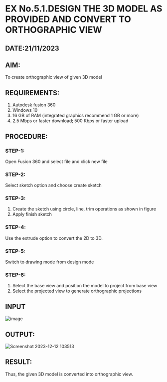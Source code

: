 # EX No.5.1.DESIGN THE 3D MODEL AS PROVIDED AND CONVERT TO ORTHOGRAPHIC VIEW
## DATE:21/11/2023

## AIM: 
To create orthographic view of given 3D model

## REQUIREMENTS: 
1. Autodesk fusion 360
2. Windows 10
3. 16 GB of RAM (integrated graphics recommend 1 GB or more)
4. 2.5 Mbps or faster download; 500 Kbps or faster upload 

## PROCEDURE:

### STEP-1:
Open Fusion 360 and select file and click new file

### STEP-2:
Select sketch option and choose create sketch

### STEP-3: 
1. Create the sketch using circle, line, trim operations as shown in figure
2. Apply finish sketch 

### STEP-4:
 Use the extrude option to convert the 2D to 3D.

### STEP-5:
Switch to drawing mode from design mode 
          
### STEP-6:
1. Select the base view and position the model to project from base view 
2. Select the projected view to generate orthographic projections

## INPUT
![image](https://user-images.githubusercontent.com/113594316/199408705-ed302b2a-90c3-41c0-9cc4-791a93366e2a.png)

## OUTPUT:

![Screenshot 2023-12-12 103513](https://github.com/jyesvanthe/EX-No.5.1.-DESIGN-THE-3D-MODEL-AS-PROVIDED-AND-CONVERT-TO-ORTHOGRAPHIC-VIEW/assets/150319392/8639f3d4-6ad5-491e-bac5-566ed0cb1c56)



## RESULT:
Thus, the given 3D model is converted into orthographic view.


